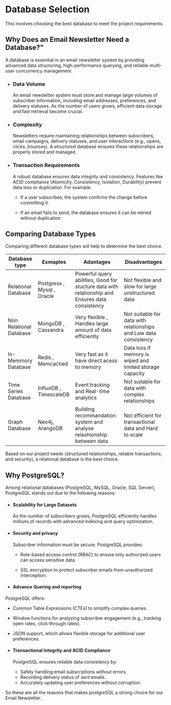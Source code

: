 # Database Selection

This involves choosing the best database to meet the project requirements.

## Why Does an Email Newsletter Need a Database?"

 A database is essential in an email newsletter system by providing advanced data structuring, high-performance querying, and reliable multi-user concurrency management.

- ### Data Volume

  An email newsletter system must store and manage large volumes of subscriber information, including email addresses, preferences, and delivery statuses. As the number of users grows, efficient data storage and fast retrieval become crucial.

- ### Complexity

  Newsletters require maintaining relationships between subscribers, email campaigns, delivery statuses, and user interactions (e.g., opens, clicks, bounces). A structured database ensures these relationships are properly stored and managed.

- ### Transaction Requirements

  A robust database ensures data integrity and consistency. Features like ACID compliance (Atomicity, Consistency, Isolation, Durability) prevent data loss or duplication. For example:

  - If a user subscribes, the system confirms the change before committing it.

  - If an email fails to send, the database ensures it can be retried without duplication

## Comparing Database Types

Comparing different database types will help to determine the best choice.  

|Database type|Exmaples | Adantages | Disadvantages|
|---------|------------|------------|---------------|
Relational Database |Postgress , Mysql , Oracle | Powerful query abilities, Good for stucture data with relationship and Ensures data consistency | Not flexible and slow for large unstructured data
Non Relational Database| MongoDB , Cassandra |Very flexible , Handles large amount of data efficiently  | Not suitable for data with  relationships and Low data consistency
In-Memmory Database | Redis , Memcached | Very fast as it have direct acess to memory | Data loss if memory is wiped and limited storage capacity
Time Series Database| InfluxDB , TimescaleDB |Event tracking and Real-time analytics | Not suitable for data with complex relationships
Graph Database|Neo4j, ArangoDB|  Building recommandation system and analyse relashionship between data | Not efficient for transactional data and Hard to scale

Based on our project needs (structured relationships, reliable transactions, and security), a relational database is the best choice.

## Why PostgreSQL?

Among relational databases (PostgreSQL, MySQL, Oracle, SQL Server), PostgreSQL stands out due to the following reasons:

- #### Scalability for Large Datasets

  As the number of subscribers grows, PostgreSQL efficiently handles millions of records with advanced indexing and query optimization.

- #### Security and privacy

  Subscriber information must be secure. PostgreSQL provides:

  - Role-based access control (RBAC) to ensure only authorized users can access sensitive data.

  - SSL encryption to protect subscriber emails from unauthorized interception.

- #### Advance Quering and reporting

PostgreSQL offers:  

- Common Table Expressions (CTEs) to simplify complex queries.  
- Window functions for analyzing subscriber engagement (e.g., tracking open rates, click-through rates).  
- JSON support, which allows flexible storage for additional user preferences.  

- #### Transactional Integrity and ACID Compliance  

  PostgreSQL ensures reliable data consistency by:  
  - Safely handling email subscriptions without errors.  
  - Recording delivery status of sent emails.  
  - Accurately updating user preferences without corruption.

So these are all the reasons that makes postgreSQL a strong  choice for our Email Newsletter.
